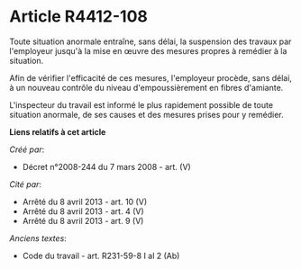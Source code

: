 # Article R4412-108

Toute situation anormale entraîne, sans délai, la suspension des travaux par l'employeur jusqu'à la mise en œuvre des mesures
propres à remédier à la situation.

Afin de vérifier l'efficacité de ces mesures, l'employeur procède, sans délai, à un nouveau contrôle du niveau
d'empoussièrement en fibres d'amiante.

L'inspecteur du travail est informé le plus rapidement possible de toute situation anormale, de ses causes et des mesures
prises pour y remédier.

**Liens relatifs à cet article**

_Créé par_:

  - Décret n°2008-244 du 7 mars 2008 - art. (V)

_Cité par_:

  - Arrêté du 8 avril 2013 - art. 10 (V)
  - Arrêté du 8 avril 2013 - art. 4 (V)
  - Arrêté du 8 avril 2013 - art. 9 (V)

_Anciens textes_:

  - Code du travail - art. R231-59-8 I al 2 (Ab)
